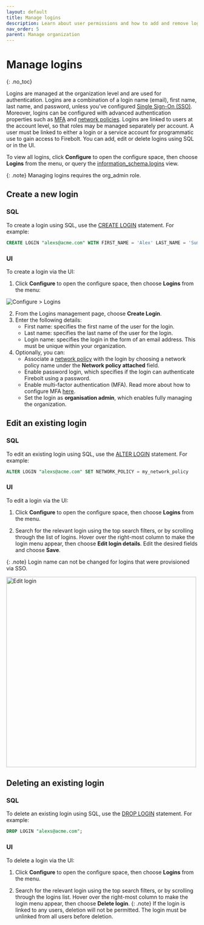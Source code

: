 ```yaml
---
layout: default
title: Manage logins
description: Learn about user permissions and how to add and remove logins in a Firebolt account.
nav_order: 5
parent: Manage organization
---
```


# Manage logins
{: .no_toc}

Logins are managed at the organization level and are used for authentication. Logins are a combination of a login name (email), first name, last name, and password, unless you've configured [Single Sign-On (SSO)](../security/sso/sso.md). Moreover, logins can be configured with advanced authentication properties such as [MFA](../security/enabling-mfa.md) and [network policies](../security/network-policies.md). Logins are linked to users at the account level, so that roles may be managed separately per account. A user must be linked to either a login or a service account for programmatic use to gain access to Firebolt. You can add, edit or delete logins using SQL or in the UI. 

To view all logins, click **Configure** to open the configure space, then choose **Logins** from the menu, or query the [information_schema.logins](../../sql_reference/information-schema/logins.md) view. 

{: .note}
Managing logins requires the org_admin role.

## Create a new login

### SQL 
To create a login using SQL, use the [CREATE LOGIN](../../sql_reference/commands/access-control/create-login.md) statement. For example:

```sql
CREATE LOGIN "alexs@acme.com" WITH FIRST_NAME = 'Alex' LAST_NAME = 'Summers';
```

### UI
To create a login via the UI:
1. Click **Configure** to open the configure space, then choose **Logins** from the menu:

![Configure > Logins](../../assets/images/loginspage.png)

2. From the Logins management page, choose **Create Login**.
3. Enter the following details:
    - First name: specifies the first name of the user for the login. 
    - Last name: specifies the last name of the user for the login.
    - Login name: specifies the login in the form of an email address. This must be unique within your organization.
4. Optionally, you can:
    - Associate a [network policy](../security/network-policies.md) with the login by choosing a network policy name under the **Network policy attached** field.
    - Enable password login, which specifies if the login can authenticate Firebolt using a password.
    - Enable multi-factor authentication (MFA). Read more about how to configure MFA [here](../security/enabling-mfa.md).
    - Set the login as **organisation admin**, which enables fully managing the organization.

## Edit an existing login

### SQL 
To edit an existing login using SQL, use the [ALTER LOGIN](../../sql_reference/commands/access-control/alter-login.md) statement. For example:

```sql
ALTER LOGIN "alexs@acme.com" SET NETWORK_POLICY = my_network_policy
```

### UI
To edit a login via the UI:
1. Click **Configure** to open the configure space, then choose **Logins** from the menu.

2. Search for the relevant login using the top search filters, or by scrolling through the list of logins. Hover over the right-most column to make the login menu appear, then choose **Edit login details**.
Edit the desired fields and choose **Save**.

{: .note}
Login name can not be changed for logins that were provisioned via SSO.

<img src="../../assets/images/editlogin.png" alt="Edit login" width="500"/>

## Deleting an existing login

### SQL 
To delete an existing login using SQL, use the [DROP LOGIN](../../sql_reference/commands/access-control/drop-login.md) statement. For example:

```sql
DROP LOGIN "alexs@acme.com";
```

### UI
To delete a login via the UI:
1. Click **Configure** to open the configure space, then choose **Logins** from the menu.

2. Search for the relevant login using the top search filters, or by scrolling through the logins list. Hover over the right-most column to make the login menu appear, then choose **Delete login**.
{: .note}
If the login is linked to any users, deletion will not be permitted. The login must be unlinked from all users before deletion.
